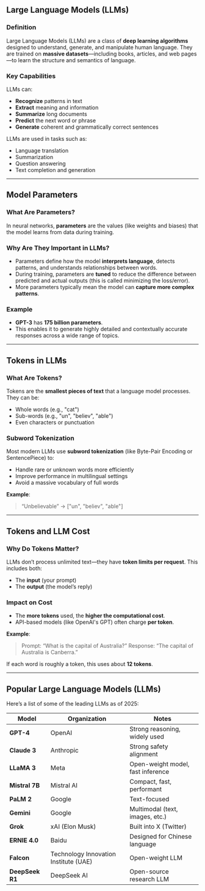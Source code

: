 ## **Large Language Models (LLMs)**

### **Definition**

Large Language Models (LLMs) are a class of **deep learning algorithms** designed to understand, generate, and manipulate human language. They are trained on **massive datasets**—including books, articles, and web pages—to learn the structure and semantics of language.

### **Key Capabilities**

LLMs can:

* **Recognize** patterns in text
* **Extract** meaning and information
* **Summarize** long documents
* **Predict** the next word or phrase
* **Generate** coherent and grammatically correct sentences

LLMs are used in tasks such as:

* Language translation
* Summarization
* Question answering
* Text completion and generation

---

## **Model Parameters**

### **What Are Parameters?**

In neural networks, **parameters** are the values (like weights and biases) that the model learns from data during training.

### **Why Are They Important in LLMs?**

* Parameters define how the model **interprets language**, detects patterns, and understands relationships between words.
* During training, parameters are **tuned** to reduce the difference between predicted and actual outputs (this is called minimizing the loss/error).
* More parameters typically mean the model can **capture more complex patterns**.

### **Example**

* **GPT-3** has **175 billion parameters**.
* This enables it to generate highly detailed and contextually accurate responses across a wide range of topics.

---

## **Tokens in LLMs**

### **What Are Tokens?**

Tokens are the **smallest pieces of text** that a language model processes. They can be:

* Whole words (e.g., "cat")
* Sub-words (e.g., "un", "believ", "able")
* Even characters or punctuation

### **Subword Tokenization**

Most modern LLMs use **subword tokenization** (like Byte-Pair Encoding or SentencePiece) to:

* Handle rare or unknown words more efficiently
* Improve performance in multilingual settings
* Avoid a massive vocabulary of full words

**Example**:

> “Unbelievable” → \["un", "believ", "able"]

---

## **Tokens and LLM Cost**

### **Why Do Tokens Matter?**

LLMs don’t process unlimited text—they have **token limits per request**. This includes both:

* The **input** (your prompt)
* The **output** (the model’s reply)

### **Impact on Cost**

* The **more tokens** used, the **higher the computational cost**.
* API-based models (like OpenAI's GPT) often charge **per token**.

**Example**:

> Prompt: “What is the capital of Australia?”
> Response: “The capital of Australia is Canberra.”

If each word is roughly a token, this uses about **12 tokens**.

---

## **Popular Large Language Models (LLMs)**

Here’s a list of some of the leading LLMs as of 2025:

| Model           | Organization                          | Notes                             |
| --------------- | ------------------------------------- | --------------------------------- |
| **GPT-4**       | OpenAI                                | Strong reasoning, widely used     |
| **Claude 3**    | Anthropic                             | Strong safety alignment           |
| **LLaMA 3**     | Meta                                  | Open-weight model, fast inference |
| **Mistral 7B**  | Mistral AI                            | Compact, fast, performant         |
| **PaLM 2**      | Google                                | Text-focused                      |
| **Gemini**      | Google                                | Multimodal (text, images, etc.)   |
| **Grok**        | xAI (Elon Musk)                       | Built into X (Twitter)            |
| **ERNIE 4.0**   | Baidu                                 | Designed for Chinese language     |
| **Falcon**      | Technology Innovation Institute (UAE) | Open-weight LLM                   |
| **DeepSeek R1** | DeepSeek AI                           | Open-source research LLM          |
